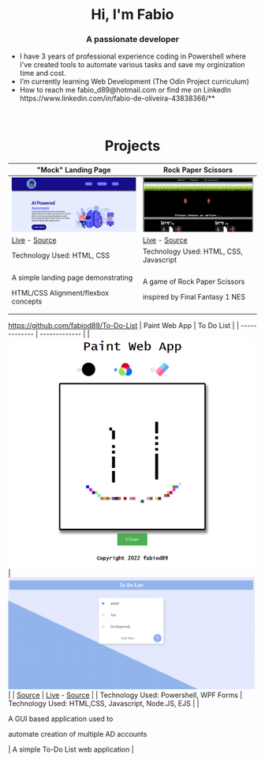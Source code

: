 <h1 align="center">Hi, I'm Fabio</h1>
<h3 align="center">A passionate developer</h3>

<ul>
  <li>I have 3 years of professional experience coding in Powershell where I've created tools to automate various tasks and save my orginization time and cost.</li>
  <li>I’m currently learning Web Development (The Odin Project curriculum)</li>
  <li>How to reach me fabio_d89@hotmail.com or find me on LinkedIn https://www.linkedin.com/in/fabio-de-oliveira-43838366/**</li>
</ul>
<br>

<h1 align="center">Projects</h1>

| "Mock" Landing Page   | Rock Paper Scissors |
| ---                   | ---        |
| <a href="https://github.com/fabiod89/odin-landing-page"><img src="images/landing-page.PNG" width="500" height="auto" ></a>  | <a href="https://github.com/fabiod89/Rock-Paper-Scissors"><img src="images/rock-paper-scissors.PNG" width="500" height="auto" ></a>         |
| <a href="https://fabiod89.github.io/odin-landing-page/">Live</a> - <a href="https://github.com/fabiod89/odin-landing-page">Source</a>          | <a href="https://fabiod89.github.io/Rock-Paper-Scissors//">Live</a> - <a href="https://github.com/fabiod89/Rock-Paper-Scissors">Source</a>      |
| Technology Used: HTML, CSS       | Technology Used: HTML, CSS, Javascript       |
| <p>A simple landing page demonstrating</p><p>HTML/CSS Alignment/flexbox concepts </p>| <p>A game of Rock Paper Scissors</p><p>inspired by Final Fantasy 1 NES </p>     |
https://github.com/fabiod89/To-Do-List
| Paint Web App         | To Do List         |
| ------------- | ------------- |
| <a href="https://github.com/fabiod89/paint-app"><img src="images/paint-app.png" width="500" height="auto" ></a> | <a href="https://github.com/fabiod89/To-Do-List"><img src="images/to-do-list.PNG" width="500" height="auto" ></a>         |
| <a href="https://github.com/fabiod89/To-Do-List">Source</a>     | <a href="https://enigmatic-dawn-65343.herokuapp.com/">Live</a> - <a href="https://github.com/fabiod89/To-Do-List">Source</a>  |
| Technology Used: Powershell, WPF Forms     | Technology Used: HTML,CSS, Javascript, Node.JS, EJS  |
| <p>A GUI based application used to</p> <p>automate creation of multiple AD accounts</p>          | A simple To-Do List web application  |
